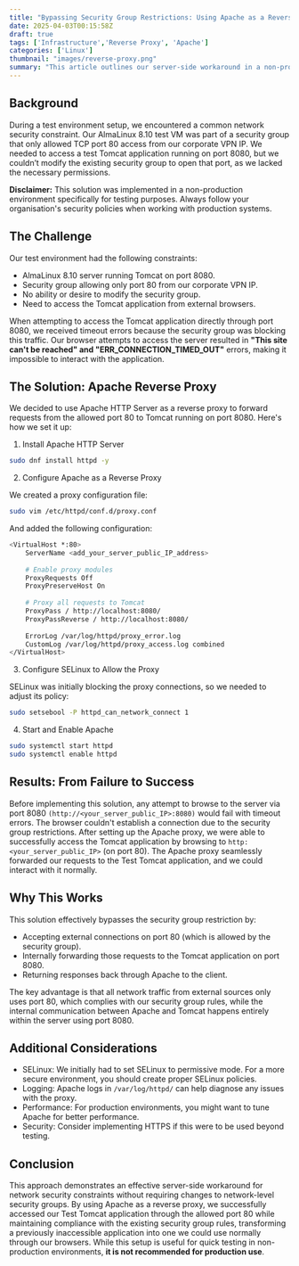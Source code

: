 ```yaml
---
title: "Bypassing Security Group Restrictions: Using Apache as a Reverse Proxy to Access Tomcat in a Test Environment"
date: 2025-04-03T00:15:58Z
draft: true
tags: ['Infrastructure','Reverse Proxy', 'Apache']
categories: ['Linux']
thumbnail: "images/reverse-proxy.png"
summary: "This article outlines our server-side workaround in a non-production environment that enabled access to the TEST Tomcat application without modifying any network security rules, using Apache as a reverse proxy."
---
```

## Background
During a test environment setup, we encountered a common network security constraint. Our AlmaLinux 8.10 test VM was part of a security group that only allowed TCP port 80 access from our corporate VPN IP. We needed to access a test Tomcat application running on port 8080, but we couldn’t modify the existing security group to open that port, as we lacked the necessary permissions.

**Disclaimer:** This solution was implemented in a non-production environment specifically for testing purposes. Always follow your organisation's security policies when working with production systems.

## The Challenge
Our test environment had the following constraints:
- AlmaLinux 8.10 server running Tomcat on port 8080.
- Security group allowing only port 80 from our corporate VPN IP.
- No ability or desire to modify the security group.
- Need to access the Tomcat application from external browsers.

When attempting to access the Tomcat application directly through port 8080, we received timeout errors because the security group was blocking this traffic. Our browser attempts to access the server resulted in **"This site can't be reached" and "ERR_CONNECTION_TIMED_OUT"** errors, making it impossible to interact with the application.

## The Solution: Apache Reverse Proxy
We decided to use Apache HTTP Server as a reverse proxy to forward requests from the allowed port 80 to Tomcat running on port 8080. Here's how we set it up:

1. Install Apache HTTP Server

```bash
sudo dnf install httpd -y
```

2. Configure Apache as a Reverse Proxy

We created a proxy configuration file:

```bash
sudo vim /etc/httpd/conf.d/proxy.conf
```

And added the following configuration:

```bash
<VirtualHost *:80>
    ServerName <add_your_server_public_IP_address>
    
    # Enable proxy modules
    ProxyRequests Off
    ProxyPreserveHost On
    
    # Proxy all requests to Tomcat
    ProxyPass / http://localhost:8080/
    ProxyPassReverse / http://localhost:8080/
    
    ErrorLog /var/log/httpd/proxy_error.log
    CustomLog /var/log/httpd/proxy_access.log combined
</VirtualHost>
```

3. Configure SELinux to Allow the Proxy

SELinux was initially blocking the proxy connections, so we needed to adjust its policy:

```bash
sudo setsebool -P httpd_can_network_connect 1
```
4. Start and Enable Apache

```bash
sudo systemctl start httpd
sudo systemctl enable httpd
```

## Results: From Failure to Success
Before implementing this solution, any attempt to browse to the server via port 8080 `(http://<your_server_public_IP>:8080)` would fail with timeout errors. The browser couldn't establish a connection due to the security group restrictions.
After setting up the Apache proxy, we were able to successfully access the Tomcat application by browsing to `http:<your_server_public_IP>` (on port 80). The Apache proxy seamlessly forwarded our requests to the Test Tomcat application, and we could interact with it normally.

## Why This Works
This solution effectively bypasses the security group restriction by:
- Accepting external connections on port 80 (which is allowed by the security group).
- Internally forwarding those requests to the Tomcat application on port 8080.
- Returning responses back through Apache to the client.

The key advantage is that all network traffic from external sources only uses port 80, which complies with our security group rules, while the internal communication between Apache and Tomcat happens entirely within the server using port 8080.

## Additional Considerations
- SELinux: We initially had to set SELinux to permissive mode. For a more secure environment, you should create proper SELinux policies.
- Logging: Apache logs in `/var/log/httpd/` can help diagnose any issues with the proxy.
- Performance: For production environments, you might want to tune Apache for better performance.
- Security: Consider implementing HTTPS if this were to be used beyond testing.

## Conclusion
This approach demonstrates an effective server-side workaround for network security constraints without requiring changes to network-level security groups. By using Apache as a reverse proxy, we successfully accessed our Test Tomcat application through the allowed port 80 while maintaining compliance with the existing security group rules, transforming a previously inaccessible application into one we could use normally through our browsers.
While this setup is useful for quick testing in non-production environments, **it is not recommended for production use**.